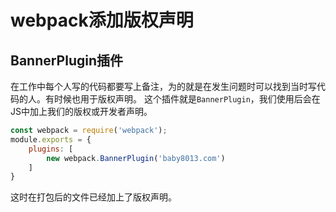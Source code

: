 # webpack添加版权声明

## BannerPlugin插件
在工作中每个人写的代码都要写上备注，为的就是在发生问题时可以找到当时写代码的人。有时候也用于版权声明。
这个插件就是`BannerPlugin`，我们使用后会在JS中加上我们的版权或开发者声明。

```javascript
const webpack = require('webpack');
module.exports = {
	plugins: [
		new webpack.BannerPlugin('baby8013.com')
	]
} 
```
这时在打包后的文件已经加上了版权声明。
